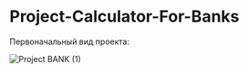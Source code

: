 # Project-Calculator-For-Banks

Первоначальный вид проекта:

![Project BANK (1)](https://user-images.githubusercontent.com/86181396/217888728-2878e500-2316-4593-af54-1c27ab703f4f.png)
